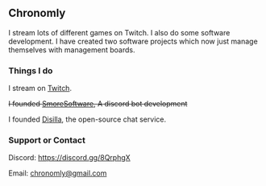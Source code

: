<!-- ![My Logo](https://raw.githubusercontent.com/Chronomly/chronomly.github.io/master/images/pic.png) -->

## Chronomly

I stream lots of different games on Twitch. I also do some software development. I have created two software projects which now just manage themselves with management boards.

### Things I do

I stream on [Twitch](https://twitch.tv/iamverygrey).

~~I founded [SmoreSoftware](https://github.com/SmoreSoftware), A discord bot development~~

I founded [Disilla](https://github.com/DisillaCorporation), the open-source chat service.

### Support or Contact

Discord: https://discord.gg/8QrphgX

Email: chronomly@gmail.com
